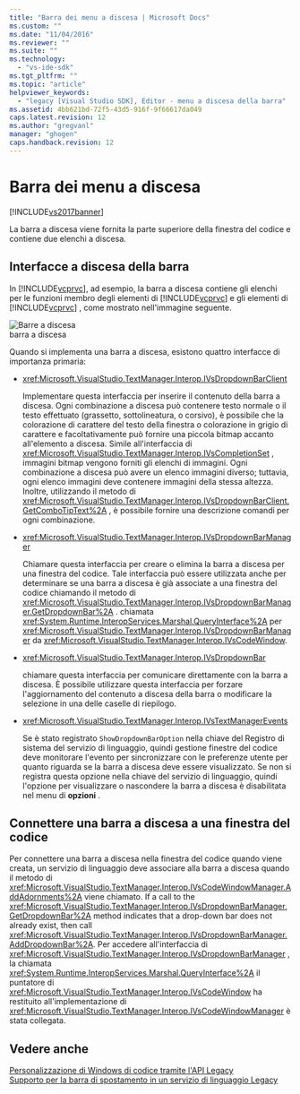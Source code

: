 ```yaml
---
title: "Barra dei menu a discesa | Microsoft Docs"
ms.custom: ""
ms.date: "11/04/2016"
ms.reviewer: ""
ms.suite: ""
ms.technology: 
  - "vs-ide-sdk"
ms.tgt_pltfrm: ""
ms.topic: "article"
helpviewer_keywords: 
  - "legacy [Visual Studio SDK], Editor - menu a discesa della barra"
ms.assetid: 4bb621bd-72f5-43d5-916f-9f66617da049
caps.latest.revision: 12
ms.author: "gregvanl"
manager: "ghogen"
caps.handback.revision: 12
---
```

# Barra dei menu a discesa
[!INCLUDE[vs2017banner](../code-quality/includes/vs2017banner.md)]

La barra a discesa viene fornita la parte superiore della finestra del codice e contiene due elenchi a discesa.  
  
## Interfacce a discesa della barra  
 In [!INCLUDE[vcprvc](../code-quality/includes/vcprvc_md.md)], ad esempio, la barra a discesa contiene gli elenchi per le funzioni membro degli elementi di [!INCLUDE[vcprvc](../code-quality/includes/vcprvc_md.md)] e gli elementi di [!INCLUDE[vcprvc](../code-quality/includes/vcprvc_md.md)] , come mostrato nell'immagine seguente.  
  
 ![Barre a discesa](~/docs/extensibility/media/vsdropdown_bar.gif "vsDropdown\_bar")  
barra a discesa  
  
 Quando si implementa una barra a discesa, esistono quattro interfacce di importanza primaria:  
  
-   <xref:Microsoft.VisualStudio.TextManager.Interop.IVsDropdownBarClient>  
  
     Implementare questa interfaccia per inserire il contenuto della barra a discesa.  Ogni combinazione a discesa può contenere testo normale o il testo effettuato \(grassetto, sottolineatura, o corsivo\), è possibile che la colorazione di carattere del testo della finestra o colorazione in grigio di carattere e facoltativamente può fornire una piccola bitmap accanto all'elemento a discesa.  Simile all'interfaccia di <xref:Microsoft.VisualStudio.TextManager.Interop.IVsCompletionSet> , immagini bitmap vengono forniti gli elenchi di immagini.  Ogni combinazione a discesa può avere un elenco immagini diverso; tuttavia, ogni elenco immagini deve contenere immagini della stessa altezza.  Inoltre, utilizzando il metodo di <xref:Microsoft.VisualStudio.TextManager.Interop.IVsDropdownBarClient.GetComboTipText%2A> , è possibile fornire una descrizione comandi per ogni combinazione.  
  
-   <xref:Microsoft.VisualStudio.TextManager.Interop.IVsDropdownBarManager>  
  
     Chiamare questa interfaccia per creare o elimina la barra a discesa per una finestra del codice.  Tale interfaccia può essere utilizzata anche per determinare se una barra a discesa è già associate a una finestra del codice chiamando il metodo di <xref:Microsoft.VisualStudio.TextManager.Interop.IVsDropdownBarManager.GetDropdownBar%2A> .  chiamata <xref:System.Runtime.InteropServices.Marshal.QueryInterface%2A> per <xref:Microsoft.VisualStudio.TextManager.Interop.IVsDropdownBarManager> da <xref:Microsoft.VisualStudio.TextManager.Interop.IVsCodeWindow>.  
  
-   <xref:Microsoft.VisualStudio.TextManager.Interop.IVsDropdownBar>  
  
     chiamare questa interfaccia per comunicare direttamente con la barra a discesa.  È possibile utilizzare questa interfaccia per forzare l'aggiornamento del contenuto a discesa della barra o modificare la selezione in una delle caselle di riepilogo.  
  
-   <xref:Microsoft.VisualStudio.TextManager.Interop.IVsTextManagerEvents>  
  
     Se è stato registrato `ShowDropdownBarOption` nella chiave del Registro di sistema del servizio di linguaggio, quindi gestione finestre del codice deve monitorare l'evento per sincronizzare con le preferenze utente per quanto riguarda se la barra a discesa deve essere visualizzato.  Se non si registra questa opzione nella chiave del servizio di linguaggio, quindi l'opzione per visualizzare o nascondere la barra a discesa è disabilitata nel menu di **opzioni** .  
  
## Connettere una barra a discesa a una finestra del codice  
 Per connettere una barra a discesa nella finestra del codice quando viene creata, un servizio di linguaggio deve associare alla barra a discesa quando il metodo di <xref:Microsoft.VisualStudio.TextManager.Interop.IVsCodeWindowManager.AddAdornments%2A> viene chiamato.  If a call to the <xref:Microsoft.VisualStudio.TextManager.Interop.IVsDropdownBarManager.GetDropdownBar%2A> method indicates that a drop\-down bar does not already exist, then call <xref:Microsoft.VisualStudio.TextManager.Interop.IVsDropdownBarManager.AddDropdownBar%2A>.  Per accedere all'interfaccia di <xref:Microsoft.VisualStudio.TextManager.Interop.IVsDropdownBarManager> , la chiamata <xref:System.Runtime.InteropServices.Marshal.QueryInterface%2A> il puntatore di <xref:Microsoft.VisualStudio.TextManager.Interop.IVsCodeWindow> ha restituito all'implementazione di <xref:Microsoft.VisualStudio.TextManager.Interop.IVsCodeWindowManager> è stata collegata.  
  
## Vedere anche  
 [Personalizzazione di Windows di codice tramite l'API Legacy](../extensibility/customizing-code-windows-by-using-the-legacy-api.md)   
 [Supporto per la barra di spostamento in un servizio di linguaggio Legacy](../extensibility/internals/support-for-the-navigation-bar-in-a-legacy-language-service.md)